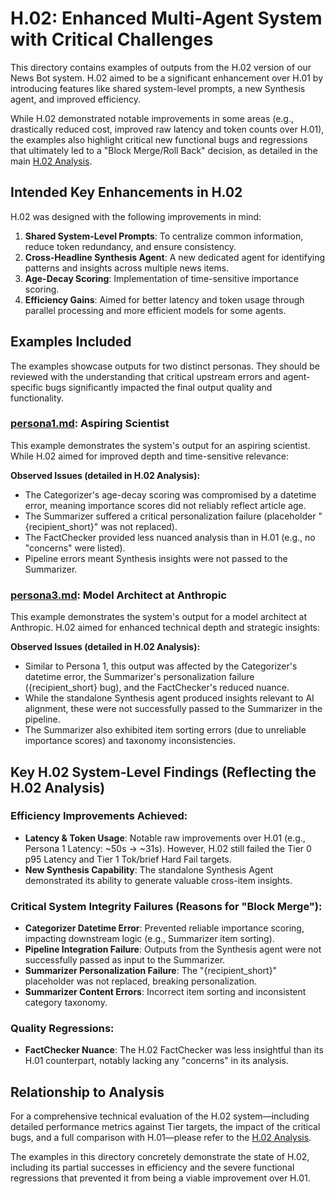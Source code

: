# H.02: Enhanced Multi-Agent System with Critical Challenges

This directory contains examples of outputs from the H.02 version of our News Bot system. H.02 aimed to be a significant enhancement over H.01 by introducing features like shared system-level prompts, a new Synthesis agent, and improved efficiency.

While H.02 demonstrated notable improvements in some areas (e.g., drastically reduced cost, improved raw latency and token counts over H.01), the examples also highlight critical new functional bugs and regressions that ultimately led to a "Block Merge/Roll Back" decision, as detailed in the main [H.02 Analysis](../../../05_Analysis/05.2-Type-H/H.02/analysis.md).

## Intended Key Enhancements in H.02

H.02 was designed with the following improvements in mind:

1. **Shared System-Level Prompts**: To centralize common information, reduce token redundancy, and ensure consistency.
2. **Cross-Headline Synthesis Agent**: A new dedicated agent for identifying patterns and insights across multiple news items.
3. **Age-Decay Scoring**: Implementation of time-sensitive importance scoring.
4. **Efficiency Gains**: Aimed for better latency and token usage through parallel processing and more efficient models for some agents.

## Examples Included

The examples showcase outputs for two distinct personas. They should be reviewed with the understanding that critical upstream errors and agent-specific bugs significantly impacted the final output quality and functionality.

### [persona1.md](persona1.md): Aspiring Scientist

This example demonstrates the system's output for an aspiring scientist. While H.02 aimed for improved depth and time-sensitive relevance:

**Observed Issues (detailed in H.02 Analysis):**
- The Categorizer's age-decay scoring was compromised by a datetime error, meaning importance scores did not reliably reflect article age.
- The Summarizer suffered a critical personalization failure (placeholder "{recipient_short}" was not replaced).
- The FactChecker provided less nuanced analysis than in H.01 (e.g., no "concerns" were listed).
- Pipeline errors meant Synthesis insights were not passed to the Summarizer.

### [persona3.md](persona3.md): Model Architect at Anthropic

This example demonstrates the system's output for a model architect at Anthropic. H.02 aimed for enhanced technical depth and strategic insights:

**Observed Issues (detailed in H.02 Analysis):**
- Similar to Persona 1, this output was affected by the Categorizer's datetime error, the Summarizer's personalization failure ({recipient_short} bug), and the FactChecker's reduced nuance.
- While the standalone Synthesis agent produced insights relevant to AI alignment, these were not successfully passed to the Summarizer in the pipeline.
- The Summarizer also exhibited item sorting errors (due to unreliable importance scores) and taxonomy inconsistencies.

## Key H.02 System-Level Findings (Reflecting the H.02 Analysis)

### Efficiency Improvements Achieved:
- **Latency & Token Usage**: Notable raw improvements over H.01 (e.g., Persona 1 Latency: ~50s → ~31s). However, H.02 still failed the Tier 0 p95 Latency and Tier 1 Tok/brief Hard Fail targets.
- **New Synthesis Capability**: The standalone Synthesis Agent demonstrated its ability to generate valuable cross-item insights.

### Critical System Integrity Failures (Reasons for "Block Merge"):
- **Categorizer Datetime Error**: Prevented reliable importance scoring, impacting downstream logic (e.g., Summarizer item sorting).
- **Pipeline Integration Failure**: Outputs from the Synthesis agent were not successfully passed as input to the Summarizer.
- **Summarizer Personalization Failure**: The "{recipient_short}" placeholder was not replaced, breaking personalization.
- **Summarizer Content Errors**: Incorrect item sorting and inconsistent category taxonomy.

### Quality Regressions:
- **FactChecker Nuance**: The H.02 FactChecker was less insightful than its H.01 counterpart, notably lacking any "concerns" in its analysis.

## Relationship to Analysis

For a comprehensive technical evaluation of the H.02 system—including detailed performance metrics against Tier targets, the impact of the critical bugs, and a full comparison with H.01—please refer to the [H.02 Analysis](../../../05_Analysis/05.2-Type-H/H.02/analysis.md).

The examples in this directory concretely demonstrate the state of H.02, including its partial successes in efficiency and the severe functional regressions that prevented it from being a viable improvement over H.01.
